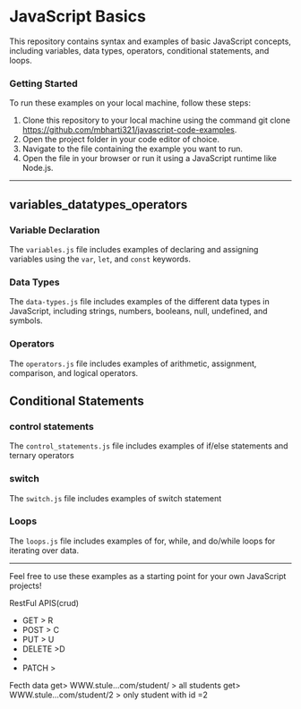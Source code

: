 # JavaScript Basics

This repository contains syntax and examples of basic JavaScript concepts, including variables, data types, operators, conditional statements, and loops.

### Getting Started
To run these examples on your local machine, follow these steps:

1. Clone this repository to your local machine using the command git clone https://github.com/mbharti321/javascript-code-examples.
2. Open the project folder in your code editor of choice.
3. Navigate to the file containing the example you want to run.
4. Open the file in your browser or run it using a JavaScript runtime like Node.js.
----

## variables_datatypes_operators

### Variable Declaration

The `variables.js` file includes examples of declaring and assigning variables using the `var`, `let`, and `const` keywords.

### Data Types

The `data-types.js` file includes examples of the different data types in JavaScript, including strings, numbers, booleans, null, undefined, and symbols.

### Operators

The `operators.js` file includes examples of arithmetic, assignment, comparison, and logical operators.



## Conditional Statements

### control statements

The `control_statements.js` file includes examples of if/else statements and ternary operators

### switch
The `switch.js` file includes examples of switch statement

### Loops

The `loops.js` file includes examples of for, while, and do/while loops for iterating over data.

---

Feel free to use these examples as a starting point for your own JavaScript projects!









RestFul APIS(crud)
- GET > R
- POST > C
- PUT > U
- DELETE >D
- 
- PATCH >

Fecth data
get> WWW.stule...com/student/ > all students
get> WWW.stule...com/student/2 > only student with id =2


